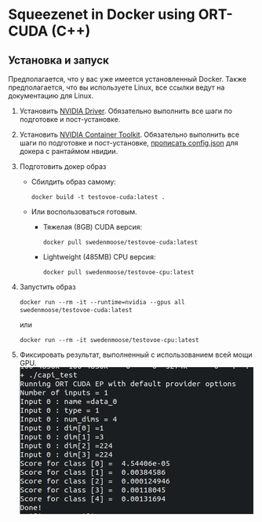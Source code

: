 # Squeezenet in Docker using ORT-CUDA (C++)


## Установка и запуск
Предполагается, что у вас уже имеется установленный Docker. Также предполагается, что вы используете Linux, все ссылки ведут на документацию для Linux.
1. Установить [NVIDIA Driver](https://docs.nvidia.com/datacenter/tesla/driver-installation-guide/index.html). Обязательно выполнить все шаги по подготовке и пост-установке. 

2. Установить [NVIDIA Container Toolkit](https://docs.nvidia.com/datacenter/cloud-native/container-toolkit/latest/install-guide.html). Обязательно выполнить все шаги по подготовке и пост-установке, [прописать config.json](https://docs.nvidia.com/datacenter/cloud-native/container-toolkit/latest/install-guide.html#configuring-docker) для докера с рантаймом нвидии. 

3.  Подготовить докер образ
    - Сбилдить образ самому: 
        ``` 
        docker build -t testovoe-cuda:latest .
        ```
    - Или воспользоваться готовым.
      
        - Тяжелая (8GB) CUDA версия:
            ``` 
            docker pull swedenmoose/testovoe-cuda:latest
            ```
        - Lightweight (485MB) CPU версия:
            ``` 
            docker pull swedenmoose/testovoe-cpu:latest
            ```

4. Запустить образ
    ```
    docker run --rm -it --runtime=nvidia --gpus all swedenmoose/testovoe-cuda:latest
    ```
    или
    ```
    docker run --rm -it swedenmoose/testovoe-cpu:latest
    ```
5. Фиксировать результат, выполненный с использованием всей мощи GPU.
![Вся мощь GPU](/docs/images/cuda-result.jpeg)
